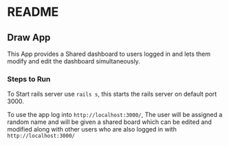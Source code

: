 # README

## Draw App
This App provides a Shared dashboard to users logged in and lets them modify and edit the dashboard simultaneously.

### Steps to Run
To Start rails server use ```rails s```, this starts the rails server on default port 3000.

To use the app log into ```http://localhost:3000/```, The user will be assigned a random name and will be given a shared board which can be edited and modified along with other users who are also logged in with ```http://localhost:3000/```
